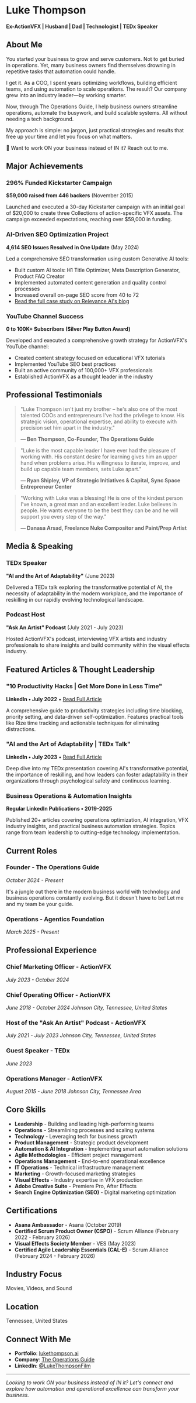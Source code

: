 # Luke Thompson

**Ex-ActionVFX | Husband | Dad | Technologist | TEDx Speaker**

## About Me

You started your business to grow and serve customers. Not to get buried in operations. Yet, many business owners find themselves drowning in repetitive tasks that automation could handle.

I get it. As a COO, I spent years optimizing workflows, building efficient teams, and using automation to scale operations. The result? Our company grew into an industry leader—by working smarter.

Now, through The Operations Guide, I help business owners streamline operations, automate the busywork, and build scalable systems. All without needing a tech background.

My approach is simple: no jargon, just practical strategies and results that free up your time and let you focus on what matters.

🚀 Want to work ON your business instead of IN it? Reach out to me.

## Major Achievements

### 296% Funded Kickstarter Campaign
**$59,000 raised from 446 backers** (November 2015)

Launched and executed a 30-day Kickstarter campaign with an initial goal of $20,000 to create three Collections of action-specific VFX assets. The campaign exceeded expectations, reaching over $59,000 in funding.

### AI-Driven SEO Optimization Project
**4,614 SEO Issues Resolved in One Update** (May 2024)

Led a comprehensive SEO transformation using custom Generative AI tools:
- Built custom AI tools: H1 Title Optimizer, Meta Description Generator, Product FAQ Creator
- Implemented automated content generation and quality control processes
- Increased overall on-page SEO score from 40 to 72
- [Read the full case study on Relevance AI's blog](https://relevanceai.com/blog/actionvfx-customer-story)

### YouTube Channel Success
**0 to 100K+ Subscribers (Silver Play Button Award)**

Developed and executed a comprehensive growth strategy for ActionVFX's YouTube channel:
- Created content strategy focused on educational VFX tutorials
- Implemented YouTube SEO best practices
- Built an active community of 100,000+ VFX professionals
- Established ActionVFX as a thought leader in the industry

## Professional Testimonials

> "Luke Thompson isn't just my brother – he's also one of the most talented COOs and entrepreneurs I've had the privilege to know. His strategic vision, operational expertise, and ability to execute with precision set him apart in the industry."
> 
> **— Ben Thompson, Co-Founder, The Operations Guide**

> "Luke is the most capable leader I have ever had the pleasure of working with. His constant desire for learning gives him an upper hand when problems arise. His willingness to iterate, improve, and build up capable team members, sets Luke apart."
> 
> **— Ryan Shipley, VP of Strategic Initiatives & Capital, Sync Space Entrepreneur Center**

> "Working with Luke was a blessing! He is one of the kindest person I've known, a great man and an excellent leader. Luke believes in people. He wants everyone to be the best they can be and he will support you every step of the way."
> 
> **— Danasa Arsad, Freelance Nuke Compositor and Paint/Prep Artist**

## Media & Speaking

### TEDx Speaker
**"AI and the Art of Adaptability"** (June 2023)

Delivered a TEDx talk exploring the transformative potential of AI, the necessity of adaptability in the modern workplace, and the importance of reskilling in our rapidly evolving technological landscape.

### Podcast Host
**"Ask An Artist" Podcast** (July 2021 - July 2023)

Hosted ActionVFX's podcast, interviewing VFX artists and industry professionals to share insights and build community within the visual effects industry.

## Featured Articles & Thought Leadership

### "10 Productivity Hacks | Get More Done in Less Time"
**LinkedIn • July 2022** • [Read Full Article](./articles/10-productivity-hacks.md)

A comprehensive guide to productivity strategies including time blocking, priority setting, and data-driven self-optimization. Features practical tools like Rize time tracking and actionable techniques for eliminating distractions.

### "AI and the Art of Adaptability | TEDx Talk"
**LinkedIn • July 2023** • [Read Full Article](./articles/ai-adaptability-tedx.md)

Deep dive into my TEDx presentation covering AI's transformative potential, the importance of reskilling, and how leaders can foster adaptability in their organizations through psychological safety and continuous learning.

### Business Operations & Automation Insights
**Regular LinkedIn Publications • 2019-2025**

Published 20+ articles covering operations optimization, AI integration, VFX industry insights, and practical business automation strategies. Topics range from team leadership to cutting-edge technology implementation.

## Current Roles

### Founder - The Operations Guide
*October 2024 - Present*

It's a jungle out there in the modern business world with technology and business operations constantly evolving. But it doesn't have to be! Let me and my team be your guide.

### Operations - Agentics Foundation
*March 2025 - Present*

## Professional Experience

### Chief Marketing Officer - ActionVFX
*July 2023 - October 2024*

### Chief Operating Officer - ActionVFX
*June 2018 - October 2024*
*Johnson City, Tennessee, United States*

### Host of the "Ask An Artist" Podcast - ActionVFX
*July 2021 - July 2023*
*Johnson City, Tennessee, United States*

### Guest Speaker - TEDx
*June 2023*

### Operations Manager - ActionVFX
*August 2015 - June 2018*
*Johnson City, Tennessee Area*

## Core Skills

- **Leadership** - Building and leading high-performing teams
- **Operations** - Streamlining processes and scaling systems
- **Technology** - Leveraging tech for business growth
- **Product Management** - Strategic product development
- **Automation & AI Integration** - Implementing smart automation solutions
- **Agile Methodologies** - Efficient project management
- **Operations Management** - End-to-end operational excellence
- **IT Operations** - Technical infrastructure management
- **Marketing** - Growth-focused marketing strategies
- **Visual Effects** - Industry expertise in VFX production
- **Adobe Creative Suite** - Premiere Pro, After Effects
- **Search Engine Optimization (SEO)** - Digital marketing optimization

## Certifications

- **Asana Ambassador** - Asana (October 2019)
- **Certified Scrum Product Owner (CSPO)** - Scrum Alliance (February 2022 - February 2026)
- **Visual Effects Society Member** - VES (May 2023)
- **Certified Agile Leadership Essentials (CAL-E)** - Scrum Alliance (February 2024 - February 2026)

## Industry Focus

Movies, Videos, and Sound

## Location

Tennessee, United States

## Connect With Me

- **Portfolio**: [lukethompson.ai](https://lukethompson.ai)
- **Company**: [The Operations Guide](https://theoperationsguide.com)
- **LinkedIn**: [@LukeThompsonFilm]((https://www.linkedin.com/in/lukethompsonfilm/))

---

*Looking to work ON your business instead of IN it? Let's connect and explore how automation and operational excellence can transform your business.*
